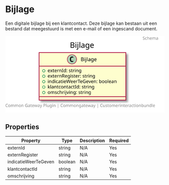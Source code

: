 # Bijlage

Een digitale bijlage bij een klantcontact. Deze bijlage kan bestaan uit een bestand dat meegestuurd is met een e-mail of een ingescand document.

![Class Diagram](docs/schema/klant.bijlage.svg)

## Properties

| Property | Type | Description | Required |
|----------|------|-------------|----------|
| externId | string | N/A | Yes |
| externRegister | string | N/A | Yes |
| indicatieWeerTeGeven | boolean | N/A | Yes |
| klantcontactId | string | N/A | Yes |
| omschrijving | string | N/A | Yes |
